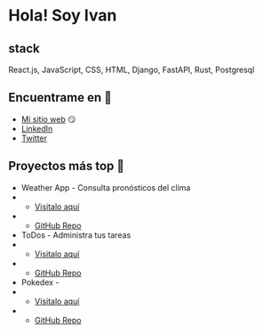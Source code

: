 # Hola! Soy Ivan

## stack

React.js, JavaScript, CSS, HTML, Django, FastAPI, Rust, Postgresql
## Encuentrame en 🔗
- [Mi sitio web](https://ivant.dev/) 😏
- [LinkedIn](https://co.linkedin.com/in/nelson-ivan-castellanos-35287b218)
- [Twitter](https://twitter.com/ivantdev)
## Proyectos más top 🌟
-	Weather App - Consulta pronósticos del clima
-	- [Visitalo aquí](https://projects.ivant.dev/weather/)
- - [GitHub Repo](https://github.com/ivantdev/weather-app)
-	ToDos - Administra tus tareas
-	- [Visitalo aquí](https://projects.ivant.dev/todos/)
- - [GitHub Repo](https://github.com/ivantdev/todo-app)
-	Pokedex - 
-	- [Visitalo aquí](https://projects.ivant.dev/pokedex/)
- - [GitHub Repo](https://github.com/ivantdev/pokedex)
